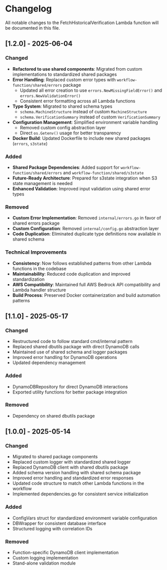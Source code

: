 # Changelog

All notable changes to the FetchHistoricalVerification Lambda function will be documented in this file.

## [1.2.0] - 2025-06-04

### Changed
- **Refactored to use shared components**: Migrated from custom implementations to standardized shared packages
- **Error Handling**: Replaced custom error types with `workflow-function/shared/errors` package
  - Updated all error creation to use `errors.NewMissingFieldError()` and `errors.NewValidationError()`
  - Consistent error formatting across all Lambda functions
- **Type System**: Migrated to shared schema types
  - `schema.MachineStructure` instead of custom `MachineStructure`
  - `schema.VerificationSummary` instead of custom `VerificationSummary`
- **Configuration Management**: Simplified environment variable handling
  - Removed custom config abstraction layer
  - Direct `os.Getenv()` usage for better transparency
- **Docker Build**: Updated Dockerfile to include new shared packages (`errors`, `s3state`)

### Added
- **Shared Package Dependencies**: Added support for `workflow-function/shared/errors` and `workflow-function/shared/s3state`
- **Future-Ready Architecture**: Prepared for s3state integration when S3 state management is needed
- **Enhanced Validation**: Improved input validation using shared error types

### Removed
- **Custom Error Implementation**: Removed `internal/errors.go` in favor of shared errors package
- **Custom Configuration**: Removed `internal/config.go` abstraction layer
- **Code Duplication**: Eliminated duplicate type definitions now available in shared schema

### Technical Improvements
- **Consistency**: Now follows established patterns from other Lambda functions in the codebase
- **Maintainability**: Reduced code duplication and improved standardization
- **AWS Compatibility**: Maintained full AWS Bedrock API compatibility and Lambda handler structure
- **Build Process**: Preserved Docker containerization and build automation patterns

## [1.1.0] - 2025-05-17

### Changed
- Restructured code to follow standard cmd/internal pattern
- Replaced shared dbutils package with direct DynamoDB calls
- Maintained use of shared schema and logger packages
- Improved error handling for DynamoDB operations
- Updated dependency management

### Added
- DynamoDBRepository for direct DynamoDB interactions
- Exported utility functions for better package integration

### Removed
- Dependency on shared dbutils package

## [1.0.0] - 2025-05-14

### Changed
- Migrated to shared package components
- Replaced custom logger with standardized shared logger
- Replaced DynamoDB client with shared dbutils package
- Added schema version handling with shared schema package
- Improved error handling and standardized error responses
- Updated code structure to match other Lambda functions in the workflow
- Implemented dependencies.go for consistent service initialization

### Added
- ConfigVars struct for standardized environment variable configuration
- DBWrapper for consistent database interface
- Structured logging with correlation IDs

### Removed
- Function-specific DynamoDB client implementation
- Custom logging implementation
- Stand-alone validation module